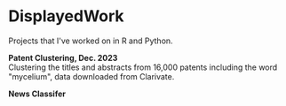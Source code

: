 # DisplayedWork
Projects that I've worked on in R and Python.

**Patent Clustering, Dec. 2023**  
Clustering the titles and abstracts from 16,000 patents including the word "mycelium", data downloaded from Clarivate.

**News Classifer**
